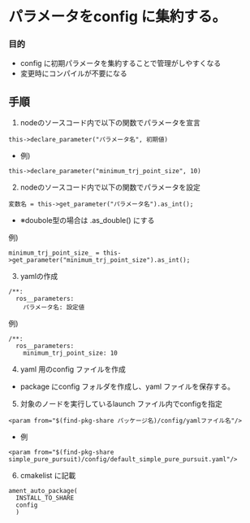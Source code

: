 # パラメータをconfig に集約する。
### 目的
- config に初期パラメータを集約することで管理がしやすくなる
- 変更時にコンパイルが不要になる
## 手順
1. nodeのソースコード内で以下の関数でパラメータを宣言
```
this->declare_parameter("パラメータ名", 初期値)
```
- 例)
```
this->declare_parameter("minimum_trj_point_size", 10)
```

2. nodeのソースコード内で以下の関数でパラメータを設定
```
変数名 = this->get_parameter("パラメータ名").as_int();
```
- ※doubole型の場合は .as_double() にする

例)
```
minimum_trj_point_size_ = this->get_parameter("minimum_trj_point_size").as_int();
```
3. yamlの作成
```
/**:
  ros__parameters:
    パラメータ名: 設定値
```
例)
```
/**:
  ros__parameters:
    minimum_trj_point_size: 10
```
4. yaml 用のconfig ファイルを作成
- package にconfig フォルダを作成し、yaml ファイルを保存する。
 
5. 対象のノードを実行しているlaunch ファイル内でconfigを指定
```
<param from="$(find-pkg-share パッケージ名)/config/yamlファイル名"/>
```
- 例
```
<param from="$(find-pkg-share simple_pure_pursuit)/config/default_simple_pure_pursuit.yaml"/>
```
6. cmakelist に記載
```
ament_auto_package(
  INSTALL_TO_SHARE
  config
  )
```